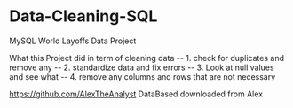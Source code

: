 # Data-Cleaning-SQL
MySQL World Layoffs Data Project


What this Project did in term of cleaning data
-- 1. check for duplicates and remove any
-- 2. standardize data and fix errors
-- 3. Look at null values and see what 
-- 4. remove any columns and rows that are not necessary 


https://github.com/AlexTheAnalyst DataBased downloaded from Alex

